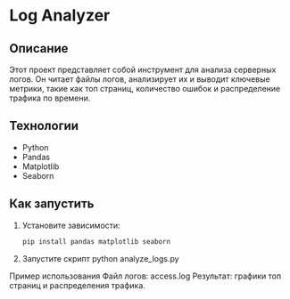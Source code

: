 # Log Analyzer

## Описание
Этот проект представляет собой инструмент для анализа серверных логов. Он читает файлы логов, анализирует их и выводит ключевые метрики, такие как топ страниц, количество ошибок и распределение трафика по времени.

## Технологии
- Python
- Pandas
- Matplotlib
- Seaborn

## Как запустить
1. Установите зависимости:
   ```bash
   pip install pandas matplotlib seaborn

2. Запустите скрипт 
    python analyze_logs.py

Пример использования
Файл логов: access.log
Результат: графики топ страниц и распределения трафика.

